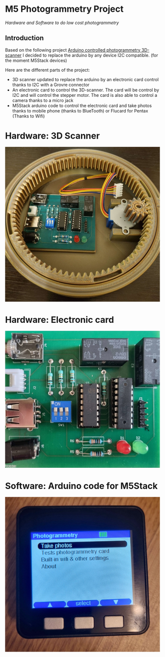 # M5 Photogrammetry Project
_Hardware and Software to do low cost photogrammetry_

## Introduction

Based on the following project [Arduino controlled photogrammetry 3D-scanner](https://www.thingiverse.com/thing:3958326) I decided to replace the arduino by any device I2C compatible. (for the moment M5Stack devices)

Here are the different parts of the project:
- 3D scanner updated to replace the arduino by an electronic card control thanks to I2C with a Grovre connector
- An electronic card to control the 3D-scanner. The card will be control by I2C and will control the stepper motor. The card is also able to control a camera thanks to a micro jack
- M5Stack arduino code to control the electronic card and take photos thanks to mobile phone (thanks to BlueTooth) or Flucard for Pentax (Thanks to Wifi)

# Hardware: 3D Scanner
[![3D Scanner](img/scanner.jpg)](3D-scanner.md)

# Hardware: Electronic card
[![Electronic Card](img/electonic_card.jpg)](electronic_card.md)

# Software: Arduino code for M5Stack
[![Arduino code for M5Stack](img/sofware.jpg)](software_M5Stack.md)
